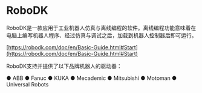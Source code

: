 # RoboDK

RoboDK是一款应用于工业机器人仿真与离线编程的软件。离线编程功能意味着在电脑上编写机器人程序、经过仿真与调试之后，加载到机器人控制器后即可运行。

[https://robodk.com/doc/en/Basic-Guide.html#Start](https://robodk.com/doc/en/Basic-Guide.html#Start)

RoboDK支持并提供了以下品牌机器人的驱动器：

●   ABB
●   Fanuc
●   KUKA
●   Mecademic
●   Mitsubishi
●   Motoman
●   Universal Robots